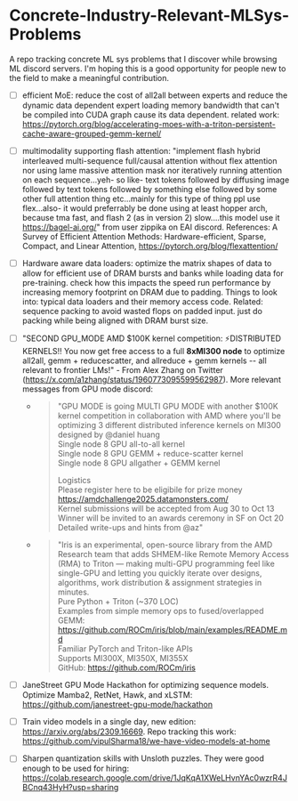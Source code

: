 # Concrete-Industry-Relevant-MLSys-Problems
A repo tracking concrete ML sys problems that I discover while browsing ML discord servers. I'm hoping this is a good opportunity for people new to the field to make a meaningful contribution.


- [ ] efficient MoE: reduce the cost of all2all between experts and reduce the dynamic data dependent expert loading memory bandwidth that can't be compiled into CUDA graph cause its data dependent. related work: https://pytorch.org/blog/accelerating-moes-with-a-triton-persistent-cache-aware-grouped-gemm-kernel/

- [ ] multimodality supporting flash attention: "implement flash hybrid interleaved multi-sequence full/causal attention without flex attention nor using lame massive attention mask nor iteratively running attention on each sequence...yeh- so like- text tokens followed by diffusing image followed by text tokens followed by something else followed by some other full attention thing etc...mainly for this type of thing ppl use flex...also- it would preferrably be done using at least hopper arch, because tma fast, and flash 2 (as in version 2) slow....this model use it https://bagel-ai.org/" from user zippika on EAI discord. References: A Survey of Efficient
Attention Methods:
Hardware-efficient, Sparse, Compact, and Linear Attention, https://pytorch.org/blog/flexattention/

- [ ] Hardware aware data loaders: optimize the matrix shapes of data to allow for efficient use of DRAM bursts and banks while loading data for pre-training. check how this impacts the speed run performance by increasing memory footprint on DRAM due to padding. Things to look into: typical data loaders and their memory access code. Related: sequence packing to avoid wasted flops on padded input. just do packing while being aligned with DRAM burst size.

- [ ] "SECOND GPU_MODE AMD $100K kernel competition: ⚡️DISTRIBUTED KERNELS!! You now get free access to a full **8xMI300 node** to optimize all2all, gemm + reducescatter, and allreduce + gemm kernels -- all relevant to frontier LMs!" - From Alex Zhang on Twitter (https://x.com/a1zhang/status/1960773095599562987). More relevant messages from GPU mode discord:
  - > "GPU MODE is going MULTI GPU MODE with another $100K kernel competition in collaboration with AMD where you'll be optimizing 3 different distributed inference kernels on MI300 designed by @daniel huang    
    > Single node 8 GPU all-to-all kernel    
    > Single node 8 GPU GEMM + reduce-scatter kernel     
    > Single node 8 GPU allgather + GEMM kernel    
    >
    > Logistics    
    > Please register here to be eligibile for prize money https://amdchallenge2025.datamonsters.com/    
    > Kernel submissions will be accepted from Aug 30 to Oct 13    
    > Winner will be invited to an awards ceremony in SF on Oct 20    
    > Detailed write-ups and hints from @az"    
  - > "Iris is an experimental, open-source library from the AMD Research team that adds SHMEM-like Remote Memory Access (RMA) to Triton — making multi-GPU programming feel like single-GPU and letting you quickly iterate over designs, algorithms, work distribution & assignment strategies in minutes.    
    > Pure Python + Triton (~370 LOC)    
    > Examples from simple memory ops to fused/overlapped GEMM: https://github.com/ROCm/iris/blob/main/examples/README.md    
    > Familiar PyTorch and Triton-like APIs    
    > Supports MI300X, MI350X, MI355X    
    > GitHub: https://github.com/ROCm/iris     
- [ ] JaneStreet GPU Mode Hackathon for optimizing sequence models. Optimize Mamba2, RetNet, Hawk, and xLSTM: https://github.com/janestreet-gpu-mode/hackathon
- [ ] Train video models in a single day, new edition: https://arxiv.org/abs/2309.16669. Repo tracking this work: https://github.com/vipulSharma18/we-have-video-models-at-home
- [ ] Sharpen quantization skills with Unsloth puzzles. They were good enough to be used for hiring: https://colab.research.google.com/drive/1JqKqA1XWeLHvnYAc0wzrR4JBCnq43HyH?usp=sharing
